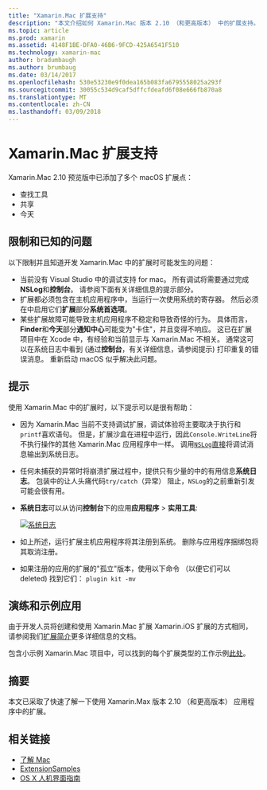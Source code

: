 ```yaml
---
title: "Xamarin.Mac 扩展支持"
description: "本文介绍如何 Xamarin.Mac 版本 2.10 （和更高版本） 中的扩展支持。"
ms.topic: article
ms.prod: xamarin
ms.assetid: 4148F1BE-DFA0-46B6-9FCD-425A6541F510
ms.technology: xamarin-mac
author: bradumbaugh
ms.author: brumbaug
ms.date: 03/14/2017
ms.openlocfilehash: 530e53230e9f0dea165b083fa6795558025a293f
ms.sourcegitcommit: 30055c534d9caf5dffcfdeafd6f08e666fb870a8
ms.translationtype: MT
ms.contentlocale: zh-CN
ms.lasthandoff: 03/09/2018
---
```

# <a name="xamarinmac-extension-support"></a>Xamarin.Mac 扩展支持

Xamarin.Mac 2.10 预览版中已添加了多个 macOS 扩展点：

- 查找工具
- 共享
- 今天

<a name="Limitations-and-Known-Issues" />

## <a name="limitations-and-known-issues"></a>限制和已知的问题

以下限制并且知道开发 Xamarin.Mac 中的扩展时可能发生的问题：

* 当前没有 Visual Studio 中的调试支持 for mac。 所有调试将需要通过完成**NSLog**和**控制台**。 请参阅下面有关详细信息的提示部分。
* 扩展都必须包含在主机应用程序中，当运行一次使用系统的寄存器。 然后必须在中启用它们**扩展**部分**系统首选项**。 
* 某些扩展故障可能导致主机应用程序不稳定和导致奇怪的行为。 具体而言， **Finder**和**今天**部分**通知中心**可能变为"卡住"，并且变得不响应。 这已在扩展项目中在 Xcode 中，有经验和当前显示与 Xamarin.Mac 不相关。 通常这可以在系统日志中看到 (通过**控制台**，有关详细信息，请参阅提示) 打印重复的错误消息。 重新启动 macOS 似乎解决此问题。

<a name="Tips" />

## <a name="tips"></a>提示

使用 Xamarin.Mac 中的扩展时，以下提示可以是很有帮助：

- 因为 Xamarin.Mac 当前不支持调试扩展，调试体验将主要取决于执行和`printf`喜欢语句。 但是，扩展沙盒在进程中运行，因此`Console.WriteLine`将不执行操作的其他 Xamarin.Mac 应用程序中一样。 调用[`NSLog`直接](https://gist.github.com/chamons/e2e409013a449cfbe1f2fbe5547f6554)将调试消息输出到系统日志。
- 任何未捕获的异常时将崩溃扩展过程中，提供只有少量的中的有用信息**系统日志**。 包装中的让人头痛代码`try/catch`（异常） 阻止，`NSLog`的之前重新引发可能会很有用。
- **系统日志**可以从访问**控制台**下的应用**应用程序** > **实用工具**:

    [![](extensions-images/extension02.png "系统日志")](extensions-images/extension02.png#lightbox)
- 如上所述，运行扩展主机应用程序将其注册到系统。 删除与应用程序捆绑包将其取消注册。 
- 如果注册的应用的扩展的"孤立"版本，使用以下命令 （以便它们可以 deleted) 找到它们： `plugin kit -mv`


<a name="Walkthrough-and-Sample-App" />

## <a name="walkthrough-and-sample-app"></a>演练和示例应用

由于开发人员将创建和使用 Xamarin.Mac 扩展 Xamarin.iOS 扩展的方式相同，请参阅我们[扩展简介](~/ios/platform/extensions.md)更多详细信息的文档。

包含小示例 Xamarin.Mac 项目中，可以找到的每个扩展类型的工作示例[此处](https://developer.xamarin.com/samples/mac/ExtensionSamples/)。

<a name="Summary" />

## <a name="summary"></a>摘要

本文已采取了快速了解一下使用 Xamarin.Max 版本 2.10 （和更高版本） 应用程序中的扩展。

## <a name="related-links"></a>相关链接

- [了解 Mac](~/mac/get-started/hello-mac.md)
- [ExtensionSamples](https://developer.xamarin.com/samples/mac/ExtensionSamples/)
- [OS X 人机界面指南](https://developer.apple.com/library/mac/documentation/UserExperience/Conceptual/OSXHIGuidelines/)

